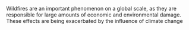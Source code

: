 Wildfires are an important phenomenon on a global scale, as they are responsible for large amounts of economic and environmental damage. These effects are being exacerbated by the influence of climate change

